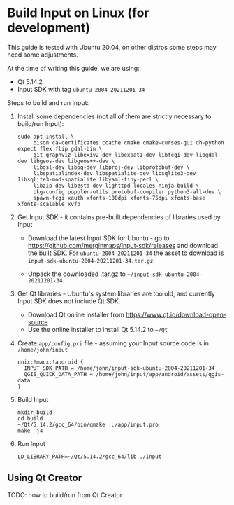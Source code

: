 # Build Input on Linux (for development)

This guide is tested with Ubuntu 20.04, on other distros some steps may need some adjustments.

At the time of writing this guide, we are using:
 - Qt 5.14.2
 - Input SDK with tag `ubuntu-2004-20211201-34`

Steps to build and run Input:

1. Install some dependencies (not all of them are strictly necessary to build/run Input):

   ```
   sudo apt install \
        bison ca-certificates ccache cmake cmake-curses-gui dh-python expect flex flip gdal-bin \
        git graphviz libexiv2-dev libexpat1-dev libfcgi-dev libgdal-dev libgeos-dev libgeos++-dev \
        libgsl-dev libpq-dev libproj-dev libprotobuf-dev \
        libspatialindex-dev libspatialite-dev libsqlite3-dev libsqlite3-mod-spatialite libyaml-tiny-perl \
        libzip-dev libzstd-dev lighttpd locales ninja-build \
        pkg-config poppler-utils protobuf-compiler python3-all-dev \
        spawn-fcgi xauth xfonts-100dpi xfonts-75dpi xfonts-base xfonts-scalable xvfb
   ```

2. Get Input SDK - it contains pre-built dependencies of libraries used by Input

   - Download the latest Input SDK for Ubuntu - go to https://github.com/merginmaps/input-sdk/releases and download the built SDK. For `ubuntu-2004-20211201-34` the asset to download is `input-sdk-ubuntu-2004-20211201-34.tar.gz`.

   - Unpack the downloaded .tar.gz to `~/input-sdk-ubuntu-2004-20211201-34`

3. Get Qt libraries - Ubuntu's system libraries are too old, and currently Input SDK does not include Qt SDK.

   - Download Qt online installer from https://www.qt.io/download-open-source
   - Use the online installer to install Qt 5.14.2 to `~/Qt`

4. Create `app/config.pri` file - assuming your Input source code is in `/home/john/input`

   ```
   unix:!macx:!android {
     INPUT_SDK_PATH = /home/john/input-sdk-ubuntu-2004-20211201-34
     QGIS_QUICK_DATA_PATH = /home/john/input/app/android/assets/qgis-data
   }
   ```

5. Build Input

   ```
   mkdir build
   cd build
   ~/Qt/5.14.2/gcc_64/bin/qmake ../app/input.pro
   make -j4
   ```

6. Run Input

   ```
   LD_LIBRARY_PATH=~/Qt/5.14.2/gcc_64/lib ./Input
   ```

## Using Qt Creator

TODO: how to build/run from Qt Creator
